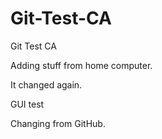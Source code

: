 Git-Test-CA
===========

Git Test CA

Adding stuff from home computer.

It changed again.

GUI test

Changing from GitHub.

